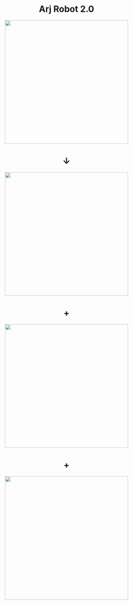 <div align="center">
    <h1>Arj Robot 2.0</h1>
  <img src="https://i.ibb.co/jTYBKsH/Whats-App-Image-2020-04-05-at-22-removebg-preview.png" width="400px">
</div>
<div align="center">
    <h1>↓</h1>
</div>

<div align="center">
  <img src="https://res.cloudinary.com/adonisjs/image/upload/q_100/v1558612869/adonis-readme_zscycu.jpg" width="400px">
</div>
<div align="center">
    <h1> + </h1>
</div>
<div align="center">
  <img src="https://firebase.google.com/images/brand-guidelines/logo-standard.png" width="400px">
</div>
<div align="center">
    <h1> + </h1>
</div>
<div align="center">
  <img src="https://farm2.staticflickr.com/1490/26011469645_1f7b59145d_b.jpg" width="400px">
</div>

